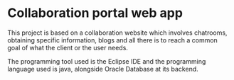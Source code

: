 # Collaboration portal web app
This project is based on a collaboration website which involves chatrooms, obtaining specific information, blogs and all there is to reach a common goal of what the client or the user needs.

The programming tool used is the Eclipse IDE and the programming language used is java, alongside Oracle Database at its backend.
